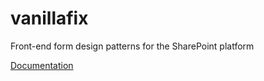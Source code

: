 # vanillafix
Front-end form design patterns for the SharePoint platform

[Documentation](https://kimmaker.com/vanillafix)
